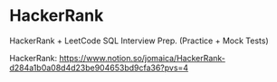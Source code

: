 # HackerRank
HackerRank + LeetCode SQL Interview Prep. (Practice + Mock Tests)

HackerRank: https://www.notion.so/jomaica/HackerRank-d284a1b0a08d4d23be904653bd9cfa36?pvs=4
